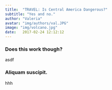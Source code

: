```yaml
---
title:  "TRAVEL: Is Central America Dangerous?"
subtitle: "Yes and no."
author: "Valeria"
avatar: "img/authors/val.JPG"
image: "img/volcano.jpg"
date:   2017-02-24 12:12:12
---
```


### Does this work though?
asdf

### Aliquam suscipit.
hhh
